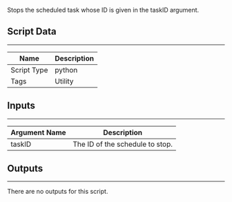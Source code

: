 Stops the scheduled task whose ID is given in the taskID argument.

## Script Data

---

| **Name** | **Description** |
| --- | --- |
| Script Type | python |
| Tags | Utility |


## Inputs

---

| **Argument Name** | **Description** |
| --- | --- |
| taskID | The ID of the schedule to stop. |

## Outputs

---
There are no outputs for this script.
